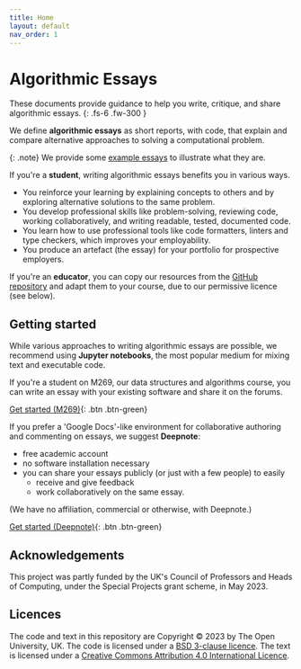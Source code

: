 ```yaml
---
title: Home
layout: default
nav_order: 1
---
```


# Algorithmic Essays

These documents provide guidance to help you write, critique, and share algorithmic essays.
{: .fs-6 .fw-300 }

We define **algorithmic essays** as short reports, with code, that
explain and compare alternative approaches to solving a computational problem.

{: .note}
We provide some [example essays]({{site.baseurl}}/example-essays) to illustrate what they are.

If you're a **student**, writing algorithmic essays benefits you in various ways.
- You reinforce your learning by explaining concepts to others and
  by exploring alternative solutions to the same problem.
- You develop professional skills like problem-solving, reviewing code,
  working collaboratively, and writing readable, tested, documented code.
- You learn how to use professional tools like code formatters, linters and
  type checkers, which improves your employability.
- You produce an artefact (the essay) for your portfolio for prospective employers.

If you're an **educator**, you can copy our resources from the
[GitHub repository](https://github.com/dsa-ou/algoesup) and
adapt them to your course, due to our permissive licence (see below).

## Getting started
While various approaches to writing algorithmic essays are possible, we recommend
using **Jupyter notebooks**, the most popular medium for mixing text and executable code.

If you're a student on M269, our data structures and algorithms course,
you can write an essay with your existing software and share it on the forums.

[Get started (M269)]({{site.baseurl}}/getting-started-m269){: .btn .btn-green}

If you prefer a 'Google Docs'-like environment for collaborative
authoring and commenting on essays, we suggest **Deepnote**:
- free academic account
- no software installation necessary
- you can share your essays publicly (or just with a few people) to easily
  - receive and give feedback
  - work collaboratively on the same essay.

(We have no affiliation, commercial or otherwise, with Deepnote.)

[Get started (Deepnote)]({{site.baseurl}}/getting-started){: .btn .btn-green}

## Acknowledgements

This project was partly funded by the UK's Council of Professors and Heads of Computing,
under the Special Projects grant scheme, in May 2023.

## Licences

The code and text in this repository are
Copyright © 2023 by The Open University, UK.
The code is licensed under a
[BSD 3-clause licence](https://github.com/dsa-ou/algoesup/blob/main/LICENSE).
The text is licensed under a
[Creative Commons Attribution 4.0 International Licence](http://creativecommons.org/licenses/by/4.0).